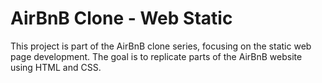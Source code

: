 # AirBnB Clone - Web Static

This project is part of the AirBnB clone series, focusing on the static web page development. The goal is to replicate parts of the AirBnB website using HTML and CSS.


